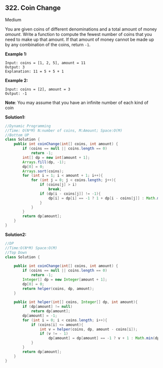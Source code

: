 ## 322. Coin Change

Medium

You are given coins of different denominations and a total amount of money *amount*. Write a function to compute the fewest number of coins that you need to make up that amount. If that amount of money cannot be made up by any combination of the coins, return `-1`.

**Example 1:**

```
Input: coins = [1, 2, 5], amount = 11
Output: 3 
Explanation: 11 = 5 + 5 + 1
```

**Example 2:**

```
Input: coins = [2], amount = 3
Output: -1
```

**Note**:
You may assume that you have an infinite number of each kind of coin

**Solution1:**

```java
//Dynamic Programming
//Time: O(N*M) N:number of coins, M:Amount; Space:O(M)
//Bottom UP
class Solution {
    public int coinChange(int[] coins, int amount) {
        if (coins == null || coins.length == 0)
            return -1;
        int[] dp = new int[amount + 1];
        Arrays.fill(dp, -1);
        dp[0] = 0;
        Arrays.sort(coins);
        for (int i = 1; i < amount + 1; i++){
            for (int j = 0; j < coins.length; j++){
                if (coins[j] > i)
                    break;
                if (dp[i - coins[j]] != -1){
                    dp[i] = dp[i] == -1 ? 1 + dp[i - coins[j]] : Math.min(dp[i], dp[i - coins[j]] + 1);
                }
            }
        }
        return dp[amount];
    }
}
```

**Solution2:**

```java
//DP
//Time:O(N*M) Space:O(M)
//Top Down
class Solution {
    
    public int coinChange(int[] coins, int amount) {
        if (coins == null || coins.length == 0)
            return -1;
        Integer[] dp = new Integer[amount + 1];
        dp[0] = 0;
        return helper(coins, dp, amount);
    }
    
    public int helper(int[] coins, Integer[] dp, int amount){
        if (dp[amount] != null)
            return dp[amount];
        dp[amount] = -1;
        for (int i = 0; i < coins.length; i++){
            if (coins[i] <= amount){
                int v = helper(coins, dp, amount - coins[i]);
                if (v != - 1)
                    dp[amount] = dp[amount] == -1 ? v + 1 : Math.min(dp[amount], v + 1);
            }
        }
        return dp[amount];
    }
}
```

